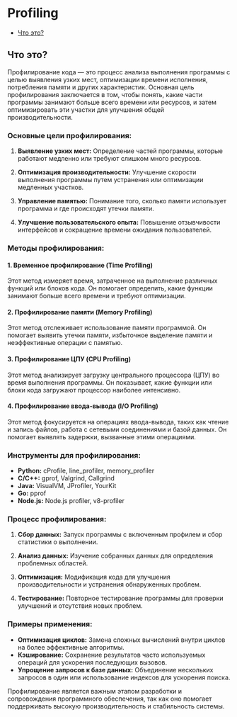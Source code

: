 # Profiling
- [Что это?](#что-это)

## Что это?

Профилирование кода — это процесс анализа выполнения программы с целью выявления узких мест, оптимизации времени исполнения, потребления памяти и других характеристик. Основная цель профилирования заключается в том, чтобы понять, какие части программы занимают больше всего времени или ресурсов, и затем оптимизировать эти участки для улучшения общей производительности.

### Основные цели профилирования:

1. **Выявление узких мест:** Определение частей программы, которые работают медленно или требуют слишком много ресурсов.
  
2. **Оптимизация производительности:** Улучшение скорости выполнения программы путем устранения или оптимизации медленных участков.

3. **Управление памятью:** Понимание того, сколько памяти использует программа и где происходят утечки памяти.

4. **Улучшение пользовательского опыта:** Повышение отзывчивости интерфейсов и сокращение времени ожидания пользователей.

### Методы профилирования:

#### 1. Временное профилирование (Time Profiling)
Этот метод измеряет время, затраченное на выполнение различных функций или блоков кода. Он помогает определить, какие функции занимают больше всего времени и требуют оптимизации.

#### 2. Профилирование памяти (Memory Profiling)
Этот метод отслеживает использование памяти программой. Он помогает выявить утечки памяти, избыточное выделение памяти и неэффективные операции с памятью.

#### 3. Профилирование ЦПУ (CPU Profiling)
Этот метод анализирует загрузку центрального процессора (ЦПУ) во время выполнения программы. Он показывает, какие функции или блоки кода загружают процессор наиболее интенсивно.

#### 4. Профилирование ввода-вывода (I/O Profiling)
Этот метод фокусируется на операциях ввода-вывода, таких как чтение и запись файлов, работа с сетевыми соединениями и базой данных. Он помогает выявлять задержки, вызванные этими операциями.

### Инструменты для профилирования:

- **Python:** cProfile, line_profiler, memory_profiler
- **C/C++:** gprof, Valgrind, Callgrind
- **Java:** VisualVM, JProfiler, YourKit
- **Go:** pprof
- **Node.js:** Node.js profiler, v8-profiler

### Процесс профилирования:

1. **Сбор данных:** Запуск программы с включенным профилем и сбор статистики о выполнении.
  
2. **Анализ данных:** Изучение собранных данных для определения проблемных областей.

3. **Оптимизация:** Модификация кода для улучшения производительности и устранения обнаруженных проблем.

4. **Тестирование:** Повторное тестирование программы для проверки улучшений и отсутствия новых проблем.

### Примеры применения:

- **Оптимизация циклов:** Замена сложных вычислений внутри циклов на более эффективные алгоритмы.
- **Кэширование:** Сохранение результатов часто используемых операций для ускорения последующих вызовов.
- **Упрощение запросов к базе данных:** Объединение нескольких запросов в один или использование индексов для ускорения поиска.

Профилирование является важным этапом разработки и сопровождения программного обеспечения, так как оно помогает поддерживать высокую производительность и стабильность системы.
